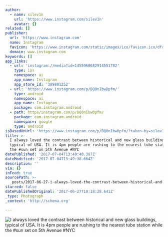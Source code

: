 ```yaml
---
author:
  - name: silev1n
    url: 'https://www.instagram.com/silev1n'
    avatar: {}
related: []
publisher:
  url: 'https://www.instagram.com'
  name: Instagram
  favicon: 'https://www.instagram.com/static/images/ico/favicon.ico/dfa85bb1fd63.ico'
  domain: www.instagram.com
keywords: []
app_links:
  - url: 'instagram://media?id=1455960682914551782'
    type: ios
    namespace: ai
    app_name: Instagram
    app_store_id: '389801252'
  - url: 'https://www.instagram.com/p/BQ0nIbwDpfm/'
    type: android
    namespace: ai
    app_name: Instagram
    package: com.instagram.android
  - path: https/instagram.com/p/BQ0nIbwDpfm/
    package: com.instagram.android
    namespace: google
    type: android
isBasedOnUrl: 'https://www.instagram.com/p/BQ0nIbwDpfm/?taken-by=silev1n'
title: >-
  I always loved the contrast between historical and new glass buildings,
  typical of USA. It is 4pm people are rushing to the nearest tube station while
  the #sun set on 5th Avenue #NYC
datePublished: '2017-07-04T13:49:40.387Z'
dateModified: '2017-07-04T13:49:38.664Z'
description: ''
via: {}
inFeed: true
sourcePath: >-
  _posts/2017-06-27-i-always-loved-the-contrast-between-historical-and-new-glass.md
starred: false
datePublishedOriginal: '2017-06-27T10:18:28.641Z'
_type: Photograph
_context: 'http://schema.org'

---
```

![I always loved the contrast between historical and new glass buildings, typical of USA. It is 4pm people are rushing to the nearest tube station while the #sun set on 5th Avenue #NYC](https://scontent.cdninstagram.com/t51.2885-15/s640x640/sh0.08/e35/16908643_1205880286193972_8123792204998115328_n.jpg)